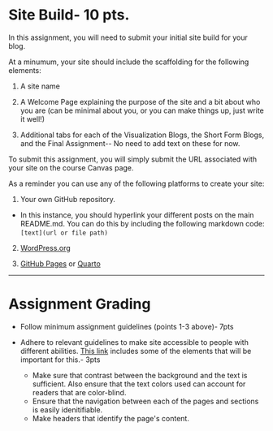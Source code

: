 # Site Build- 10 pts.

In this assignment, you will need to submit your initial site build for your blog. 

At a minumum, your site should include the scaffolding for the following elements: 

1. A site name 

2. A Welcome Page explaining the purpose of the site and a bit about who you are (can be minimal about you, or you can make things up, just write it well!) 

3. Additional tabs for each of the Visualization Blogs, the Short Form Blogs, and the Final Assignment-- No need to add text on these for now. 

To submit this assignment, you will simply submit the URL associated with your site on the course Canvas page. 

As a reminder you can use any of the following platforms to create your site: 

1) Your own GitHub repository.
  - In this instance, you should hyperlink your different posts on the main README.md. You can do this by including the following markdown code: `[text](url or file path)`
 
2) [WordPress.org](wordpress.org) 

3) [GitHub Pages](https://pages.github.com/) or [Quarto](https://quarto.org/docs/websites/)  

---- 

# Assignment Grading 

- Follow minimum assignment guidelines (points 1-3 above)- 7pts 

- Adhere to relevant guidelines to make site accessible to people with different abilities. [This link](https://www.w3.org/WAI/tips/designing/) includes some of the elements that will be important for this.- 3pts

  - Make sure that contrast between the background and the text is sufficient. Also ensure that the text colors used can account for readers that are color-blind. 
  - Ensure that the navigation between each of the pages and sections is easily idenitifiable. 
  - Make headers that identify the page's content. 
